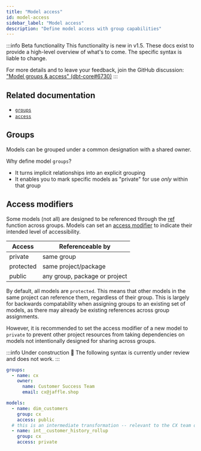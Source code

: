 ```yaml
---
title: "Model access"
id: model-access
sidebar_label: "Model access"
description: "Define model access with group capabilities"
---
```


:::info Beta functionality
This functionality is new in v1.5. These docs exist to provide a high-level overview of what's to come. The specific syntax is liable to change.

For more details and to leave your feedback, join the GitHub discussion:
["Model groups & access" (dbt-core#6730)](https://github.com/dbt-labs/dbt-core/discussions/6730)
:::

## Related documentation
* [`groups`](build/groups)
* [`access`](resource-properties/access)

## Groups

Models can be grouped under a common designation with a shared owner.

Why define model `groups`?
- It turns implicit relationships into an explicit grouping
- It enables you to mark specific models as "private" for use _only_ within that group

## Access modifiers

Some models (not all) are designed to be referenced through the [ref](ref) function across groups. Models can set an [access modifier](https://en.wikipedia.org/wiki/Access_modifiers) to indicate their intended level of accessibility.

| Access    | Referenceable by              |
|-----------|-------------------------------|
| private   | same group                    |
| protected | same project/package          |
| public    | any group, package or project |

By default, all models are `protected`. This means that other models in the same project can reference them, regardless of their group. This is largely for backwards compatability when assigning groups to an existing set of models, as there may already be existing references across group assignments.

However, it is recommended to set the access modifier of a new model to `private` to prevent other project resources from taking dependencies on models not intentionally designed for sharing across groups.

:::info Under construction 🚧
The following syntax is currently under review and does not work.
:::

<File name="models/marts/customers.yml">

```yaml
groups:
  - name: cx
    owner:
      name: Customer Success Team
      email: cx@jaffle.shop

models:
  - name: dim_customers
    group: cx
    access: public
  # this is an intermediate transformation -- relevant to the CX team only
  - name: int__customer_history_rollup
    group: cx
    access: private
```

</File>
